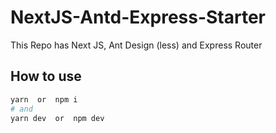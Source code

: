 # NextJS-Antd-Express-Starter

This Repo has Next JS, Ant Design (less) and Express Router 

## How to use

```bash
yarn  or  npm i
# and
yarn dev  or  npm dev
```
